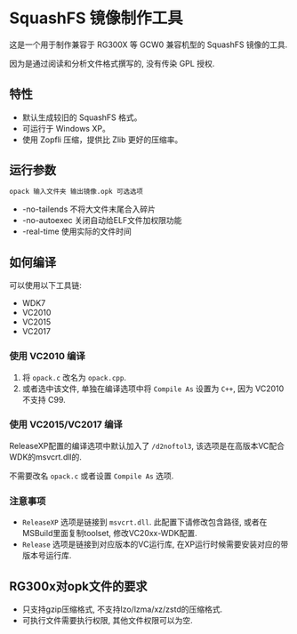 # SquashFS 镜像制作工具

这是一个用于制作兼容于 RG300X 等 GCW0 兼容机型的 SquashFS 镜像的工具.

因为是通过阅读和分析文件格式撰写的, 没有传染 GPL 授权.

## 特性

- 默认生成较旧的 SquashFS 格式。
- 可运行于 Windows XP。
- 使用 Zopfli 压缩，提供比 Zlib 更好的压缩率。

## 运行参数

```bash
opack 输入文件夹 输出镜像.opk 可选选项
```

- -no-tailends 不将大文件末尾合入碎片
- -no-autoexec 关闭自动给ELF文件加权限功能
- -real-time 使用实际的文件时间

## 如何编译

可以使用以下工具链:

- WDK7
- VC2010
- VC2015
- VC2017

### 使用 VC2010 编译

1. 将 `opack.c` 改名为 `opack.cpp`.
2. 或者选中该文件, 单独在编译选项中将 `Compile As` 设置为 `C++`, 因为 VC2010 不支持 C99.

### 使用 VC2015/VC2017 编译

ReleaseXP配置的编译选项中默认加入了 `/d2noftol3`, 该选项是在高版本VC配合WDK的msvcrt.dll的.

不需要改名 `opack.c` 或者设置 `Compile As` 选项.

### 注意事项

- `ReleaseXP` 选项是链接到 `msvcrt.dll`. 此配置下请修改包含路径, 或者在MSBuild里面复制toolset, 修改VC20xx-WDK配置.
- `Release` 选项是链接到对应版本的VC运行库, 在XP运行时候需要安装对应的带版本号运行库.

## RG300x对opk文件的要求

- 只支持gzip压缩格式, 不支持lzo/lzma/xz/zstd的压缩格式.
- 可执行文件需要执行权限, 其他文件权限可以为空.
